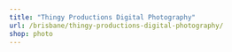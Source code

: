 ```yaml
---
title: "Thingy Productions Digital Photography"
url: /brisbane/thingy-productions-digital-photography/
shop: photo
---
```

